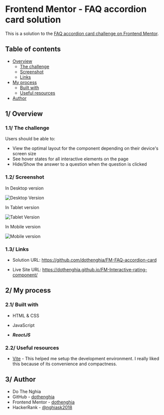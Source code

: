 # Frontend Mentor - FAQ accordion card solution

This is a solution to the [FAQ accordion card challenge on Frontend Mentor](https://www.frontendmentor.io/challenges/faq-accordion-card-XlyjD0Oam).

## Table of contents

- [Overview](#overview)
  - [The challenge](#the-challenge)
  - [Screenshot](#screenshot)
  - [Links](#links)
- [My process](#my-process)
  - [Built with](#built-with)
  - [Useful resources](#useful-resources)
- [Author](#author)


## 1/ Overview

### 1.1/ The challenge

Users should be able to:

- View the optimal layout for the component depending on their device's screen size
- See hover states for all interactive elements on the page
- Hide/Show the answer to a question when the question is clicked

### 1.2/ Screenshot

In Desktop version

![Desktop Version](https://user-images.githubusercontent.com/63101932/213864465-179c3ccf-db15-483f-92f4-50e5ed71cb9a.png)

In Tablet version

![Tablet Version](https://user-images.githubusercontent.com/63101932/213864510-a247adcb-90fb-4b91-86bc-1ad1056ba288.png)

In Mobile version

![Mobile version](https://user-images.githubusercontent.com/63101932/213864537-2f88d0b1-86fc-4f53-b6dd-f78d8317320a.png)



### 1.3/ Links

- Solution URL: https://github.com/dothenghia/FM-FAQ-accordion-card

- Live Site URL: https://dothenghia.github.io/FM-Interactive-rating-component/

## 2/ My process

### 2.1/ Built with

- HTML & CSS

- JavaScript

- ***ReactJS***


### 2.2/ Useful resources

- [Vite](https://vitejs.dev/) - This helped me setup the development environment. I really liked this because of its convenience and compactness.


## 3/ Author

- Do The Nghia
- GitHub - [dothenghia](https://github.com/dothenghia)
- Frontend Mentor - [dothenghia](https://www.frontendmentor.io/profile/dothenghia)
- HackerRank - [@nghiask2018](https://www.hackerrank.com/nghiask2018)


